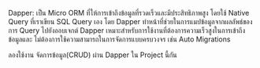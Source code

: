 Dapper: 
เป็น Micro ORM 
ที่ให้การเข้าถึงข้อมูลที่รวดเร็วและมีประสิทธิภาพสูง 
โดยใช้ Native Query ที่เราเขียน SQL Query เอง
โดย Dapper ทำหน้าที่ช่วยในการแมปข้อมูลจากผลลัพธ์ของการ Query ไปยังออบเจกต์
Dapper เหมาะสำหรับการใช้งานที่ต้องการความเร็วสูงในการเข้าถึงข้อมูลและ
ไม่ต้องการใช้ความสามารถในการจัดการแบบครบวงจร เช่น Auto Migrations


ลองใช้งาน จัดการข้อมูล(CRUD) ผ่าน Dapper ใน Project นี้กัน
